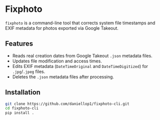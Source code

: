 # Fixphoto

`fixphoto` is a command-line tool that corrects system file timestamps and EXIF metadata for photos exported via Google Takeout.

## Features

- Reads real creation dates from Google Takeout `.json` metadata files.
- Updates file modification and access times.
- Edits EXIF metadata (`DateTimeOriginal` and `DateTimeDigitized`) for `.jpg`/`.jpeg` files.
- Deletes the `.json` metadata files after processing.

## Installation

```bash
git clone https://github.com/daniellop1/fixphoto-cli.git
cd fixphoto-cli
pip install .
